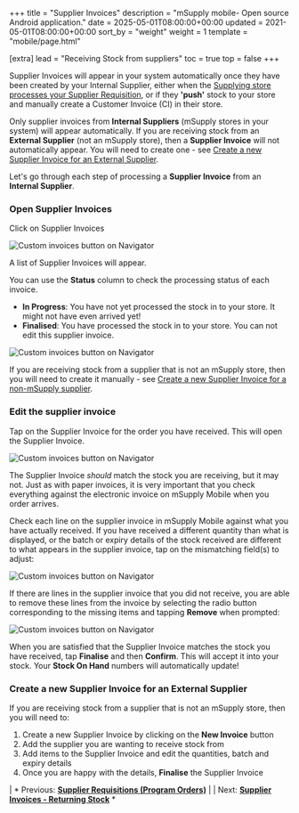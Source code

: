 +++
title = "Supplier Invoices"
description = "mSupply mobile- Open source Android application."
date = 2025-05-01T08:00:00+00:00
updated = 2021-05-01T08:00:00+00:00
sort_by = "weight"
weight = 1
template = "mobile/page.html"

[extra]
lead = "Receiving Stock from suppliers"
toc = true
top = false
+++


Supplier Invoices will appear in your system automatically once they have been created by your Internal Supplier, either when the  [Supplying store processes your Supplier Requisition](/en:mobile:user_guide:ordering_and_receiving#supplying_store_processes_requisition), or if they **'push'** stock to your store and manually create a Customer Invoice (CI) in their store.

Only supplier invoices from **Internal Suppliers** (mSupply stores in your system) will appear automatically.  If you are receiving stock from an **External Supplier** (not an mSupply store), then a **Supplier Invoice** will not automatically appear.  You will need to create one - see [Create a new Supplier Invoice for an External Supplier](/en:mobile:user_guide:supplier_invoices#create_a_new_supplier_invoice_for_an_external_supplier).

Let's go through each step of processing a **Supplier Invoice** from an **Internal Supplier**.

### Open Supplier Invoices

Click on Supplier Invoices

![Custom invoices button on Navigator](/mobile/images/supplier_invoice.png)

A list of Supplier Invoices will appear.

You can use the **Status** column to check the processing status of each invoice.

  * **In Progress**:  You have not yet processed the stock in to your store.  It might not have even arrived yet!
  * **Finalised**:  You have processed the stock in to your store.  You can not edit this supplier invoice.

![Custom invoices button on Navigator](/mobile/images/supplier_invoice2.png)

If you are receiving stock from a supplier that is not an mSupply store, then you will need to create it manually - see [Create a new Supplier Invoice for a non-mSupply supplier](/en:mobile:user_guide:supplier_invoices#create_a_new_supplier_invoice_for_a_non-msupply_supplier).

### Edit the supplier invoice

Tap on the Supplier Invoice for the order you have received.  This will open the Supplier Invoice.

![Custom invoices button on Navigator](/mobile/images/edit_supplier_invoice.png)

The Supplier Invoice *should* match the stock you are receiving, but it may not.  Just as with paper invoices, it is very important that you check everything against the electronic invoice on mSupply Mobile when you order arrives.

Check each line on the supplier invoice in mSupply Mobile against what you have actually received.  If you have received a different quantity than what is displayed, or the batch or expiry details of the stock received are different to what appears in the supplier invoice, tap on the mismatching field(s) to adjust:

![Custom invoices button on Navigator](/mobile/images/edit_supplier_invoice2.png)

If there are lines in the supplier invoice that you did not receive, you are able to remove these lines from the invoice by selecting the radio button corresponding to the missing items and tapping **Remove** when prompted:

![Custom invoices button on Navigator](/mobile/images/edit_supplier_invoice3.png)

When you are satisfied that the Supplier Invoice matches the stock you have received, tap **Finalise** and then **Confirm**.  This will accept it into your stock. Your **Stock On Hand** numbers will automatically update!

### Create a new Supplier Invoice for an External Supplier

If you are receiving stock from a supplier that is not an mSupply store, then you will need to:

  1. Create a new Supplier Invoice by clicking on the **New Invoice** button
  1. Add the supplier you are wanting to receive stock from
  1. Add items to the Supplier Invoice and edit the quantities, batch and expiry details
  1. Once you are happy with the details, **Finalise** the Supplier Invoice

|  *  Previous:  **[Supplier Requisitions (Program Orders)](/en:mobile:user_guide:supplier_requisitions_program)** | | Next: **[Supplier Invoices - Returning Stock](/en:mobile:user_guide:supplier_invoices_returns)** *  

